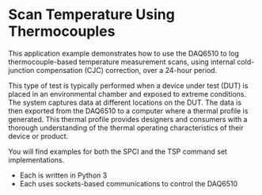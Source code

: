 
# Scan Temperature Using Thermocouples

This application example demonstrates how to use the DAQ6510 to log thermocouple-based
temperature measurement scans, using internal cold-junction compensation (CJC) correction, over a
24-hour period.

This type of test is typically performed when a device under test (DUT) is placed in an environmental
chamber and exposed to extreme conditions. The system captures data at different locations on the
DUT. The data is then exported from the DAQ6510 to a computer where a thermal profile is
generated. This thermal profile provides designers and consumers with a thorough understanding of
the thermal operating characteristics of their device or product.

You will find examples for both the SPCI and the TSP command set implementations. 
* Each is written in Python 3
* Each uses sockets-based communications to control the DAQ6510

